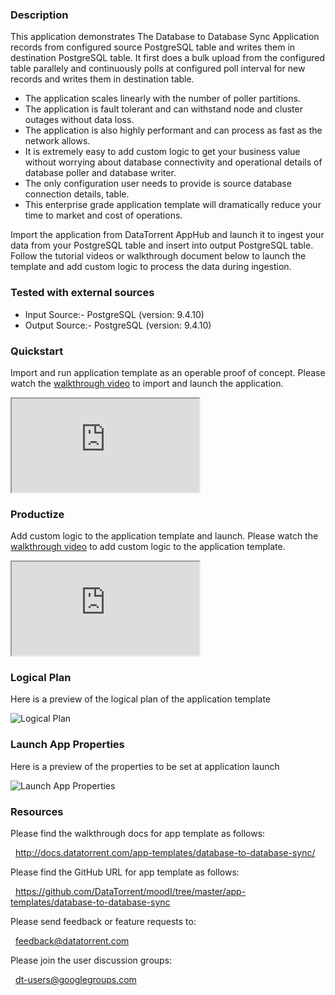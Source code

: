 ### Description

This application demonstrates 
The Database to Database Sync Application records from configured source PostgreSQL table and writes them in destination PostgreSQL table. It first does a bulk upload from the configured table parallely and continuously polls at configured poll interval for new records and writes them in destination table.
- The application scales linearly with the number of poller partitions.
- The application is fault tolerant and can withstand node and cluster outages without data loss.
- The application is also highly performant and can process as fast as the network allows.
- It is extremely easy to add custom logic to get your business value without worrying about database connectivity and operational details of database poller and database writer.
- The only configuration user needs to provide is source database connection details, table.
- This enterprise grade application template will dramatically reduce your time to market and cost of operations.

Import the application from DataTorrent AppHub and launch it to ingest your data from your PostgreSQL table and insert into output PostgreSQL table. Follow the tutorial videos or walkthrough document below to launch the template and add custom logic to process the data during ingestion.

### Tested with external sources
- Input Source:- PostgreSQL (version: 9.4.10)
- Output Source:- PostgreSQL (version: 9.4.10)

### Quickstart
Import and run application template as an operable proof of concept. Please watch the [walkthrough video](https://www.youtube.com/watch?v=EEvRMALP1nk) to import and launch the application.

<iframe src="https://www.youtube.com/embed/EEvRMALP1nk?enablejsapi=1" allowfullscreen="allowfullscreen" class="video" id="basicVideo" ga-track="basicVideo"></iframe>

### Productize
Add custom logic to the application template and launch. Please watch the [walkthrough video](https://www.youtube.com/watch?v=yktB0ZX43mM) to add custom logic to the application template.

<iframe src="https://www.youtube.com/embed/yktB0ZX43mM?enablejsapi=1" allowfullscreen="allowfullscreen" class="video" id="advancedVideo" ga-track="advancedVideo"></iframe>

### Logical Plan

Here is a preview of the logical plan of the application template

![Logical Plan](https://www.datatorrent.com/wp-content/uploads/2016/12/db_to_db_sync_DAG.png)

### Launch App Properties

Here is a preview of the properties to be set at application launch

![Launch App Properties](https://www.datatorrent.com/wp-content/uploads/2016/12/db_to_db_sync_properties.png)

### Resources

Please find the walkthrough docs for app template as follows:

&nbsp; <a href="http://docs.datatorrent.com/app-templates/database-to-database-sync/"  class="docs" id="docs" ga-track="docs" target="_blank">http://docs.datatorrent.com/app-templates/database-to-database-sync/</a>

Please find the GitHub URL for app template as follows:

&nbsp; <a href="https://github.com/DataTorrent/moodI/tree/master/app-templates/database-to-database-sync"  class="github" id="github" ga-track="github" target="_blank">https://github.com/DataTorrent/moodI/tree/master/app-templates/database-to-database-sync</a>

Please send feedback or feature requests to:

&nbsp; <a href="mailto:feedback@datatorrent.com"  class="feedback" id="feedback" ga-track="feedback">feedback@datatorrent.com</a>

Please join the user discussion groups:

&nbsp; <a href="mailto:dt-users@googlegroups.com"  class="maillist" id="maillist" ga-track="maillist">dt-users@googlegroups.com</a>
